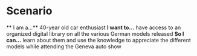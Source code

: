 # Scenario

** I am a…** 40-year old car enthusiast
**I want to…** have access to an organized digital library on all the various German models released
**So I can…** learn about them and use the knowledge to appreciate the different models while attending the Geneva auto show
